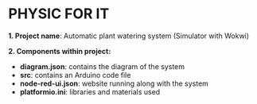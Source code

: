 # PHYSIC FOR IT

**1. Project name**: Automatic plant watering system (Simulator with Wokwi)

**2. Components within project:**

- **diagram.json**: contains the diagram of the system
- **src**: contains an Arduino code file
- **node-red-ui.json**: website running along with the system
- **platformio.ini**: libraries and materials used
